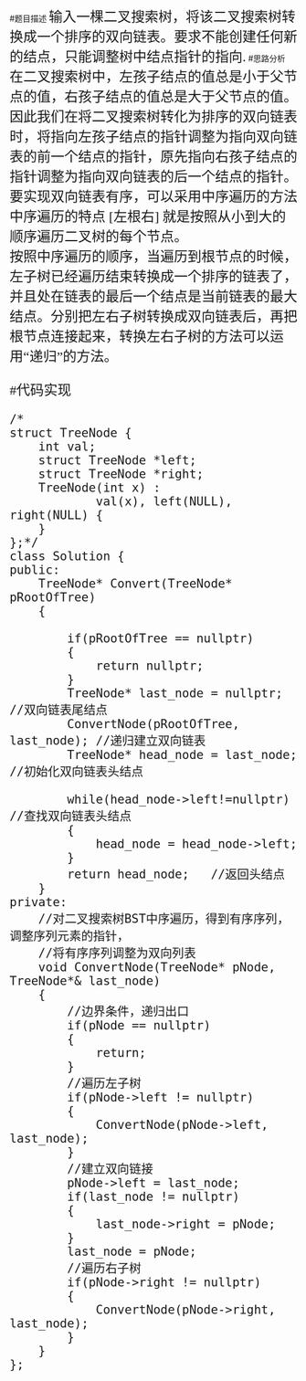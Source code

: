 #题目描述
<font face="黑体" size=5>输入一棵二叉搜索树，将该二叉搜索树转换成一个排序的双向链表。要求不能创建任何新的结点，只能调整树中结点指针的指向.</font>
#思路分析
<font face="黑体" size=5> 在二叉搜索树中，左孩子结点的值总是小于父节点的值，右孩子结点的值总是大于父节点的值。因此我们在将二叉搜索树转化为排序的双向链表时，将指向左孩子结点的指针调整为指向双向链表的前一个结点的指针，原先指向右孩子结点的指针调整为指向双向链表的后一个结点的指针。</br>
要实现双向链表有序，可以采用中序遍历的方法
中序遍历的特点 [左根右] 就是按照从小到大的 顺序遍历二叉树的每个节点。</br>
按照中序遍历的顺序，当遍历到根节点的时候，左子树已经遍历结束转换成一个排序的链表了，并且处在链表的最后一个结点是当前链表的最大结点。分别把左右子树转换成双向链表后，再把根节点连接起来，转换左右子树的方法可以运用“递归”的方法。<font>

#代码实现

    /*
    struct TreeNode {
    	int val;
    	struct TreeNode *left;
    	struct TreeNode *right;
    	TreeNode(int x) :
    			val(x), left(NULL), right(NULL) {
    	}
    };*/
    class Solution {
    public:
        TreeNode* Convert(TreeNode* pRootOfTree)
        {
    
            if(pRootOfTree == nullptr)
            {
                return nullptr;
            }
            TreeNode* last_node = nullptr;   //双向链表尾结点
            ConvertNode(pRootOfTree, last_node); //递归建立双向链表
            TreeNode* head_node = last_node;  //初始化双向链表头结点
    
            while(head_node->left!=nullptr)  //查找双向链表头结点
            {
                head_node = head_node->left;
            }
            return head_node;   //返回头结点
        }
    private:
        //对二叉搜索树BST中序遍历，得到有序序列，调整序列元素的指针，
        //将有序序列调整为双向列表
        void ConvertNode(TreeNode* pNode, TreeNode*& last_node)
        {
            //边界条件，递归出口
            if(pNode == nullptr)
            {
                return;
            }
            //遍历左子树
            if(pNode->left != nullptr)
            {
                ConvertNode(pNode->left, last_node);
            }
            //建立双向链接
            pNode->left = last_node;
            if(last_node != nullptr)
            {
                last_node->right = pNode;
            }
            last_node = pNode;
            //遍历右子树
            if(pNode->right != nullptr)
            {
                ConvertNode(pNode->right, last_node);
            }
        }
    };
    



